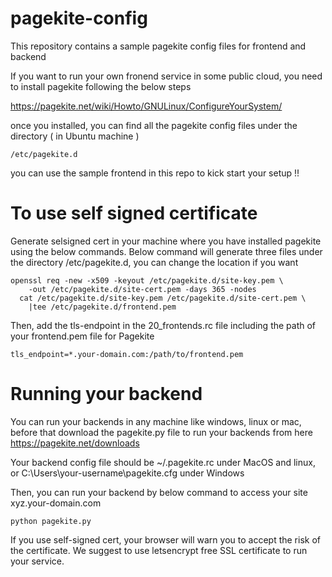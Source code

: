 # pagekite-config
This repository contains a sample pagekite config files for frontend and backend

If you want to run your own fronend service in some public cloud, you need to install pagekite following the below steps

https://pagekite.net/wiki/Howto/GNULinux/ConfigureYourSystem/

once you installed, you can find all the pagekite config files under the directory ( in Ubuntu machine ) 

```
/etc/pagekite.d
```

you can use the sample frontend in this repo to kick start your setup !!

# To use self signed certificate

Generate selsigned cert in your machine where you have installed pagekite using the below commands. Below command will generate three files under the directory /etc/pagekite.d, you can change the location if you want

```
openssl req -new -x509 -keyout /etc/pagekite.d/site-key.pem \
    -out /etc/pagekite.d/site-cert.pem -days 365 -nodes
  cat /etc/pagekite.d/site-key.pem /etc/pagekite.d/site-cert.pem \
    |tee /etc/pagekite.d/frontend.pem
```

Then, add the tls-endpoint in the 20_frontends.rc file including the path of your frontend.pem file for Pagekite

```
tls_endpoint=*.your-domain.com:/path/to/frontend.pem

```

# Running your backend 

You can run your backends in any machine like windows, linux or mac, before that download the pagekite.py file to run your backends from here https://pagekite.net/downloads

Your backend config file should be ~/.pagekite.rc under MacOS and linux, or C:\Users\your-username\pagekite.cfg under Windows

Then, you can run your backend by below command to access your site xyz.your-domain.com


```
python pagekite.py

```

If you use self-signed cert, your browser will warn you to accept the risk of the certificate. We suggest to use letsencrypt free SSL certificate to run your service.







